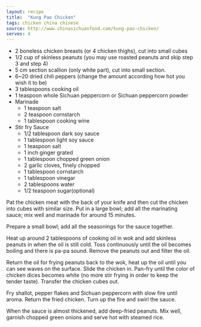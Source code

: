 ```yaml
---
layout: recipe
title:  "Kung Pao Chicken"
tags: chicken china chinese
source: http://www.chinasichuanfood.com/kung-pao-chicken/
serves: 4
---
```

* 2 boneless chicken breasts (or 4 chicken thighs), cut into small cubes
* 1/2 cup of skinless peanuts (you may use roasted peanuts and skip step 3 and step 4)
* 5 cm section scallion (only white part), cut into small section.
* 6~20 dried chili peppers (change the amount according how hot you wish it to be)
* 3 tablespoons cooking oil
* 1 teaspoon whole Sichuan peppercorn or Sichuan peppercorn powder
* Marinade
  * 1 teaspoon salt
  * 2 teaspoon cornstarch
  * 1 tablespoon cooking wine
* Stir fry Sauce
  * 1/2 tablespoon dark soy sauce
  * 1 tablespoon light soy sauce
  * 1 teaspoon salt
  * 1 inch ginger grated
  * 1 tablespoon chopped green onion
  * 2 garlic cloves, finely chopped
  * 1 tablespoon cornstarch
  * 1 tablespoon vinegar
  * 2 tablespoons water
  * 1/2 teaspoon sugar(optional)

Pat the chicken meat with the back of your knife and then cut the chicken into cubes with similar size. Put in a large bowl; add all the marinating sauce; mix well and marinade for around 15 minutes.

Prepare a small bowl; add all the seasonings for the sauce together.

Heat up around 2 tablespoons of cooking oil in wok and add skinless peanuts in when the oil is still cold. Toss continuously until the oil becomes boiling and there is pa-pa sound. Remove the peanuts out and filter the oil.

Return the oil for frying peanuts back to the wok, heat up the oil until you can see waves on the surface. Slide the chicken in. Pan-fry until the color of chicken dices becomes white (no more stir frying in order to keep the tender taste). Transfer the chicken cubes out.

Fry shallot, pepper flakes and Sichuan peppercorn with slow fire until aroma. Return the fried chicken. Turn up the fire and swirl the sauce.

When the sauce is almost thickened, add deep-fried peanuts. Mix well, garnish chopped green onions and serve hot with steamed rice.
